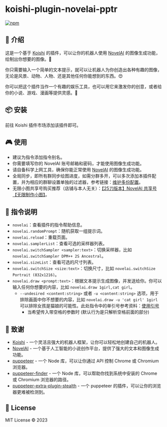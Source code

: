 # koishi-plugin-novelai-pptr

[![npm](https://img.shields.io/npm/v/koishi-plugin-novelai-pptr?style=flat-square)](https://www.npmjs.com/package/koishi-plugin-novelai-pptr)

## 🎈 介绍

这是一个基于 [Koishi](https://koishi.chat/) 的插件，可以让你的机器人使用 [NovelAI](https://novelai.net/) 的图像生成功能，绘制出你想要的图像。🎨

你只需要输入一个简单的文本提示，就可以让机器人为你创造出各种有趣的图像，无论是风景、动物、人物、还是其他任何你能想到的东西。😍

你可以把这个插件当作一个有趣的娱乐工具，也可以用它来激发你的创意，或者给你的小说、游戏、漫画等提供灵感。🌟

## 📦 安装

前往 Koishi 插件市场添加该插件即可。

## 🎮 使用

- 建议为指令添加指令别名。
- 你需要填写你的 NovelAI 账号邮箱和密码，才能使用图像生成功能。
- 请自备科学上网工具，确保你能正常使用 [NovelAI](https://novelai.net/) 的图像生成功能。
- 全局同步，即所有群同步绘图进度，如需分群多开，可以多次添加本插件配置，并为相应的群聊设置单独的过滤器，参考链接：[维护多份配置](https://koishi.chat/zh-CN/manual/recipe/multiple.html#%E5%A4%9A%E5%AE%9E%E4%BE%8B)。
- 无限小图共享号购买推荐（店铺与本人无关）：[【25刀版本】NovelAI 共享号【无限制作小图】](https://item.taobao.com/item.htm?spm=a1z09.2.0.0.46f92e8dNv8id9&id=756695352688&_u=q20ehc81to6152)。

## 📝 指令说明

- `novelai`：查看插件的指令帮助信息。
- `novelai.randomPrompt`：随机获取一组提示词。
- `novelai.reload`：重载页面。
- `novelai.samplerList`：查看可选的采样器列表。
- `novelai.switchSampler <sampler:text>`：切换采样器，比如 `novelai.switchSampler DPM++ 2S Ancestral`。
- `novelai.sizeList`：查看可选的尺寸列表。
- `novelai.switchSize <size:text>`：切换尺寸，比如 `novelai.switchSize Portrait (832x1216)`。
- `novelai.draw <prompt:text>`：根据文本提示生成图像，并发送给你。你可以输入任何你想要的内容，比如 `novelai.draw 1girl,cat girl`。
  - `--undesired <content:string>` 或者 `-u <content:string>` 选项，用于排除画面中你不想要的内容，比如 `novelai.draw -u 'cat girl' 1girl` 可以排除女孩是猫娘的可能性。此处指令中的单引号参考资料：[使用引号](https://koishi.chat/zh-CN/manual/recipe/execution.html#%E4%BD%BF%E7%94%A8%E5%BC%95%E5%8F%B7)
    - 当希望传入带空格的参数时 (默认行为是只解析空格前面的部分)

## 🙏 致谢

* [Koishi](https://koishi.chat/) - 一个灵活且强大的机器人框架，让你可以轻松地创建自己的机器人。
* [NovelAI](https://novelai.net/) - 一个基于人工智能的小说创作平台，提供了强大的文本和图像生成功能。
* [puppeteer](https://github.com/puppeteer/puppeteer) - 一个 Node 库，可以让你通过 API 控制 Chrome 或 Chromium 浏览器。
* [puppeteer-finder](https://github.com/berstend/puppeteer-finder) - 一个 Node 库，可以帮助你找到系统中安装的 Chrome 或 Chromium 浏览器的路径。
* [puppeteer-extra-plugin-stealth](https://github.com/berstend/puppeteer-extra/tree/master/packages/puppeteer-extra-plugin-stealth) - 一个 puppeteer 的插件，可以让你的浏览器更难被检测到。

## 📄 License

MIT License © 2023
